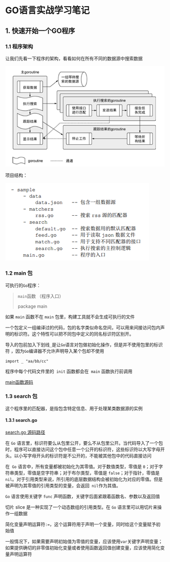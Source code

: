 # GO语言实战学习笔记

## 1. 快速开始一个GO程序

### 1.1 程序架构

让我们先看一下程序的架构，看看如何在所有不同的数据源中搜索数据 

![程序架构流程图](img\程序架构流程图.png)

项目结构：

![项目结构](img\项目结构.png)

### 1.2 main 包

可执行的`Go`程序：

> `main`函数 （程序入口）
>
> package main

如果 `main` 函数不在 `main` 包里，构建工具就不会生成可执行的文件 

一个包定义一组编译过的代码，包的名字类似命名空间，可以用来间接访问包内声明的标识符。这个特性可以把不同包中定义的同名标识符区别开。 

导入的包前加入下划线`_`是让`Go`语言对包做初始化操作，但是并不使用包里的标识符 ，因为`Go`编译器不允许声明导入某个包却不使用

```
import _ "aa/bb/cc"
```

 程序中每个代码文件里的` init` 函数都会在` main` 函数执行前调用

[main函数源码](https://github.com/goinaction/code/blob/master/chapter2/sample/main.go)

### 1.3 search 包

这个程序里的匹配器，是指包含特定信息、用于处理某类数据源的实例 

#### 1.3.1 search.go

[search.go 源码路径](https://github.com/goinaction/code/blob/master/chapter2/sample/search/search.go)

在 `Go` 语言里，标识符要么从包里公开，要么不从包里公开。当代码导入了一个包时，程序可以直接访问这个包中任意一个公开的标识符，这些标识符以大写字母开头。以小写字母开头的标识符是不公开的，不能被其他包中的代码直接访问 

在` Go` 语言中，所有变量都被初始化为其零值。对于数值类型，零值是 `0`；对于字符串类型，零值是空字符串；对于布尔类型，零值是 `false`；对于指针，零值是 `nil`。对于引用类型来说，所引用的底层数据结构会被初始化为对应的零值。但是被声明为其零值的引用类型的变量，会返回` nil`作为其值。 

`Go` 语言使用关键字 `func` 声明函数，关键字后面紧跟着函数名、参数以及返回值 

切片 slice 是一种实现了一个动态数组的引用类型。在 `Go` 语言里可以用切片来操作一组数据 

简化变量声明运算符`:=`，这个运算符用于声明一个变量，同时给这个变量赋予初始值 

一般情况下，如果需要声明初始值为零值的变量，应该使用`var`关键字声明变量；如果提供确切的非零值初始化变量或者使用函数返回值创建变量，应该使用简化变量声明运算符 















































